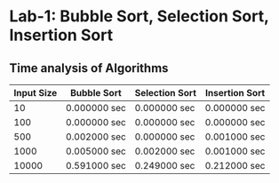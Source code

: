 # Lab-1: Bubble Sort, Selection Sort, Insertion Sort
## Time analysis of Algorithms

| Input Size | Bubble Sort  | Selection Sort | Insertion Sort |
|------------|--------------|----------------|----------------|
| 10         | 0.000000 sec | 0.000000 sec   |  0.000000 sec  |
| 100        | 0.000000 sec | 0.000000 sec   |  0.000000 sec  |
| 500        | 0.002000 sec | 0.000000 sec   |  0.001000 sec  |
| 1000       | 0.005000 sec | 0.002000 sec   |  0.001000 sec  |
| 10000      | 0.591000 sec | 0.249000 sec   |  0.212000 sec  |